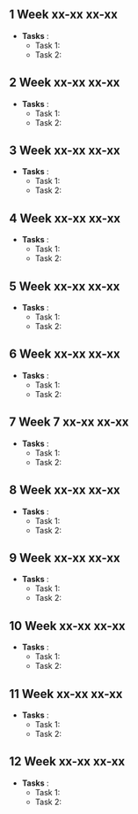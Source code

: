 ## 1 Week xx-xx xx-xx

- **Tasks** :
  - Task 1: 
  - Task 2:  

## 2 Week xx-xx xx-xx

- **Tasks** :
  - Task 1: 
  - Task 2: 

## 3 Week xx-xx xx-xx

- **Tasks** :
  - Task 1: 
  - Task 2: 

## 4 Week xx-xx xx-xx

- **Tasks** :
  - Task 1: 
  - Task 2: 

## 5 Week xx-xx xx-xx

- **Tasks** :
  - Task 1: 
  - Task 2: 

## 6 Week xx-xx xx-xx

- **Tasks** :
  - Task 1: 
  - Task 2: 

## 7 Week 7 xx-xx xx-xx

- **Tasks** :
  - Task 1: 
  - Task 2: 

## 8 Week xx-xx xx-xx

- **Tasks** :
  - Task 1: 
  - Task 2: 

## 9 Week xx-xx xx-xx

- **Tasks** :
  - Task 1: 
  - Task 2: 

## 10 Week xx-xx xx-xx
- **Tasks** :
  - Task 1: 
  - Task 2: 

## 11 Week xx-xx xx-xx

- **Tasks** :
  - Task 1: 
  - Task 2:  

## 12 Week xx-xx xx-xx

- **Tasks** :
  - Task 1: 
  - Task 2: 

